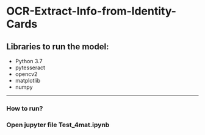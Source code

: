 # OCR-Extract-Info-from-Identity-Cards
## Libraries to run the model:
- Python 3.7
- pytesseract
- opencv2
- matplotlib
- numpy
---
### How to run?
 ### Open jupyter file Test_4mat.ipynb

